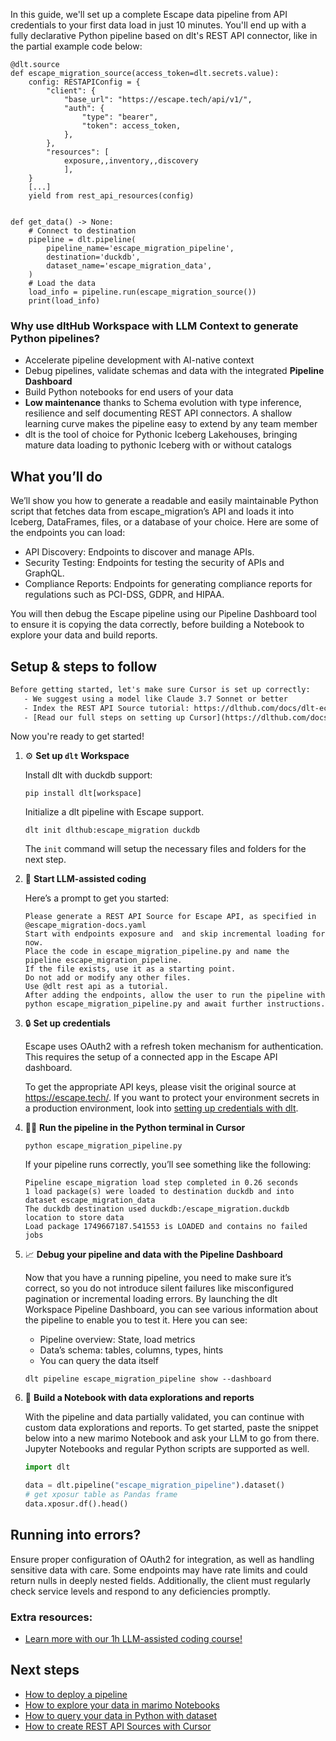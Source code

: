 In this guide, we'll set up a complete Escape data pipeline from API credentials to your first data load in just 10 minutes. You'll end up with a fully declarative Python pipeline based on dlt's REST API connector, like in the partial example code below:

```python-outcome
@dlt.source
def escape_migration_source(access_token=dlt.secrets.value):
    config: RESTAPIConfig = {
        "client": {
            "base_url": "https://escape.tech/api/v1/",
            "auth": {
                "type": "bearer",
                "token": access_token,
            },
        },
        "resources": [
            exposure,,inventory,,discovery
            ],
    }
    [...]
    yield from rest_api_resources(config)


def get_data() -> None:
    # Connect to destination
    pipeline = dlt.pipeline(
        pipeline_name='escape_migration_pipeline',
        destination='duckdb',
        dataset_name='escape_migration_data', 
    )
    # Load the data
    load_info = pipeline.run(escape_migration_source())
    print(load_info) 
```

### Why use dltHub Workspace with LLM Context to generate Python pipelines?

- Accelerate pipeline development with AI-native context
- Debug pipelines, validate schemas and data with the integrated **Pipeline Dashboard**
- Build Python notebooks for end users of your data
- **Low maintenance** thanks to Schema evolution with type inference, resilience and self documenting REST API connectors. A shallow learning curve makes the pipeline easy to extend by any team member
- dlt is the tool of choice for Pythonic Iceberg Lakehouses, bringing mature data loading to pythonic Iceberg with or without catalogs

## What you’ll do

We’ll show you how to generate a readable and easily maintainable Python script that fetches data from escape_migration’s API and loads it into Iceberg, DataFrames, files, or a database of your choice. Here are some of the endpoints you can load:

- API Discovery: Endpoints to discover and manage APIs.
- Security Testing: Endpoints for testing the security of APIs and GraphQL.
- Compliance Reports: Endpoints for generating compliance reports for regulations such as PCI-DSS, GDPR, and HIPAA.

You will then debug the Escape pipeline using our Pipeline Dashboard tool to ensure it is copying the data correctly, before building a Notebook to explore your data and build reports.

## Setup & steps to follow

```default
Before getting started, let's make sure Cursor is set up correctly:
   - We suggest using a model like Claude 3.7 Sonnet or better
   - Index the REST API Source tutorial: https://dlthub.com/docs/dlt-ecosystem/verified-sources/rest_api/ and add it to context as **@dlt rest api**
   - [Read our full steps on setting up Cursor](https://dlthub.com/docs/dlt-ecosystem/llm-tooling/cursor-restapi#23-configuring-cursor-with-documentation)
```

Now you're ready to get started!

1. ⚙️ **Set up `dlt` Workspace**
    
    Install dlt with duckdb support:
    ```shell
    pip install dlt[workspace]
    ```

    Initialize a dlt pipeline with Escape support.
    ```shell
    dlt init dlthub:escape_migration duckdb
    ```

    The `init` command will setup the necessary files and folders for the next step.
    
2. 🤠 **Start LLM-assisted coding**
    
    Here’s a prompt to get you started:
    
    ```prompt
    Please generate a REST API Source for Escape API, as specified in @escape_migration-docs.yaml 
    Start with endpoints exposure and  and skip incremental loading for now. 
    Place the code in escape_migration_pipeline.py and name the pipeline escape_migration_pipeline. 
    If the file exists, use it as a starting point. 
    Do not add or modify any other files. 
    Use @dlt rest api as a tutorial. 
    After adding the endpoints, allow the user to run the pipeline with python escape_migration_pipeline.py and await further instructions.
    ```

    
3. 🔒 **Set up credentials** 
    
    Escape uses OAuth2 with a refresh token mechanism for authentication. This requires the setup of a connected app in the Escape API dashboard.
    
    To get the appropriate API keys, please visit the original source at https://escape.tech/.
    If you want to protect your environment secrets in a production environment, look into [setting up credentials with dlt](https://dlthub.com/docs/walkthroughs/add_credentials).
    
4. 🏃‍♀️ **Run the pipeline in the Python terminal in Cursor**
    
    ```shell
    python escape_migration_pipeline.py
    ```
    
    If your pipeline runs correctly, you’ll see something like the following:
    
    ```shell
    Pipeline escape_migration load step completed in 0.26 seconds
    1 load package(s) were loaded to destination duckdb and into dataset escape_migration_data
    The duckdb destination used duckdb:/escape_migration.duckdb location to store data
    Load package 1749667187.541553 is LOADED and contains no failed jobs
    ```
    
5. 📈 **Debug your pipeline and data with the Pipeline Dashboard**

    Now that you have a running pipeline, you need to make sure it’s correct, so you do not introduce silent failures like misconfigured pagination or incremental loading errors. By launching the dlt Workspace Pipeline Dashboard, you can see various information about the pipeline to enable you to test it. Here you can see:
    - Pipeline overview: State, load metrics
    - Data’s schema: tables, columns, types, hints
    - You can query the data itself
    
    ```shell
    dlt pipeline escape_migration_pipeline show --dashboard
    ```
    
6. 🐍 **Build a Notebook with data explorations and reports**

    With the pipeline and data partially validated, you can continue with custom data explorations and reports. To get started, paste the snippet below into a new marimo Notebook and ask your LLM to go from there. Jupyter Notebooks and regular Python scripts are supported as well.

    
    ```python
    import dlt

   data = dlt.pipeline("escape_migration_pipeline").dataset()
   # get xposur table as Pandas frame
   data.xposur.df().head()
    ```

## Running into errors?

Ensure proper configuration of OAuth2 for integration, as well as handling sensitive data with care. Some endpoints may have rate limits and could return nulls in deeply nested fields. Additionally, the client must regularly check service levels and respond to any deficiencies promptly.

### Extra resources:

- [Learn more with our 1h LLM-assisted coding course!](https://www.youtube.com/watch?v=GGid70rnJuM)

## Next steps

- [How to deploy a pipeline](https://dlthub.com/docs/walkthroughs/deploy-a-pipeline)
- [How to explore your data in marimo Notebooks](https://dlthub.com/docs/general-usage/dataset-access/marimo)
- [How to query your data in Python with dataset](https://dlthub.com/docs/general-usage/dataset-access/dataset)
- [How to create REST API Sources with Cursor](https://dlthub.com/docs/dlt-ecosystem/llm-tooling/cursor-restapi)